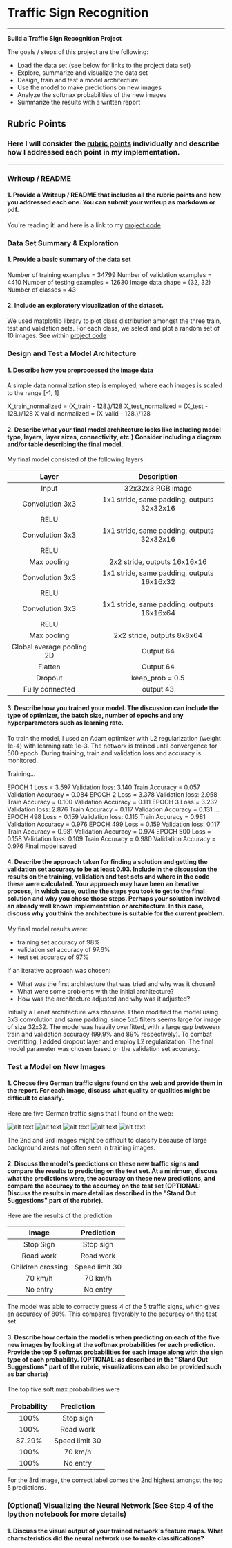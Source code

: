 # **Traffic Sign Recognition** 

---

[//]: # (Image References)

[image1]: ./web_examples/construction.jpg "Construction"
[image2]: ./web_examples/kindergarten.jpeg "Kindergarten"
[image3]: ./web_examples/noentry.jpg "No entry"
[image4]: ./web_examples/speed_70.png "Speed limit 70"
[image5]: ./web_examples/stop.png "Stop"


**Build a Traffic Sign Recognition Project**

The goals / steps of this project are the following:
* Load the data set (see below for links to the project data set)
* Explore, summarize and visualize the data set
* Design, train and test a model architecture
* Use the model to make predictions on new images
* Analyze the softmax probabilities of the new images
* Summarize the results with a written report

## Rubric Points
### Here I will consider the [rubric points](https://review.udacity.com/#!/rubrics/481/view) individually and describe how I addressed each point in my implementation.  

---
### Writeup / README

#### 1. Provide a Writeup / README that includes all the rubric points and how you addressed each one. You can submit your writeup as markdown or pdf.

You're reading it! and here is a link to my [project code](https://github.com/vinhngx/CarND-Traffic-Sign-Classifier-Project/blob/master/Traffic_Sign_Classifier.ipynb)

### Data Set Summary & Exploration

#### 1. Provide a basic summary of the data set

Number of training examples = 34799
Number of validation examples = 4410
Number of testing examples = 12630
Image data shape = (32, 32)
Number of classes = 43

#### 2. Include an exploratory visualization of the dataset.

We used matplotlib library to plot class distribution amongst the three train, test and validation sets.
For each class, we select and plot a random set of 10 images.
See  within [project code](https://github.com/vinhngx/CarND-Traffic-Sign-Classifier-Project/blob/master/Traffic_Sign_Classifier.ipynb) 

### Design and Test a Model Architecture

#### 1. Describe how you preprocessed the image data
A simple data normalization step is employed, where each images is scaled to the range [-1, 1]

X_train_normalized = (X_train - 128.)/128
X_test_normalized = (X_test - 128.)/128
X_valid_normalized = (X_valid - 128.)/128

#### 2. Describe what your final model architecture looks like including model type, layers, layer sizes, connectivity, etc.) Consider including a diagram and/or table describing the final model.

My final model consisted of the following layers:

| Layer         		|     Description	        					| 
|:---------------------:|:---------------------------------------------:| 
| Input         		| 32x32x3 RGB image   							| 
| Convolution 3x3     	| 1x1 stride, same padding, outputs 32x32x16 	|
| RELU					|												|
| Convolution 3x3     	| 1x1 stride, same padding, outputs 32x32x16 	|
| RELU					|												|
| Max pooling	      	| 2x2 stride,  outputs 16x16x16 				|
| Convolution 3x3     	| 1x1 stride, same padding, outputs 16x16x32 	|
| RELU					|												|
| Convolution 3x3     	| 1x1 stride, same padding, outputs 16x16x64 	|
| RELU					|												|
| Max pooling	      	| 2x2 stride,  outputs 8x8x64 				|
| Global average pooling 2D | Output 64 |
| Flatten | Output 64 |
| Dropout | keep_prob = 0.5 |
| Fully connected		| output 43	|

#### 3. Describe how you trained your model. The discussion can include the type of optimizer, the batch size, number of epochs and any hyperparameters such as learning rate.

To train the model, I used an Adam optimizer with L2 regularization (weight 1e-4) with learning rate 1e-3. The network is trained until convergence for 500 epoch. During training, train and validation loss and accuracy is monitored. 

Training...

EPOCH 1 Loss = 3.597 Validation loss: 3.140 Train Accuracy = 0.057 Validation Accuracy = 0.084
EPOCH 2 Loss = 3.378 Validation loss: 2.958 Train Accuracy = 0.100 Validation Accuracy = 0.111
EPOCH 3 Loss = 3.232 Validation loss: 2.876 Train Accuracy = 0.117 Validation Accuracy = 0.131
...
EPOCH 498 Loss = 0.159 Validation loss: 0.115 Train Accuracy = 0.981 Validation Accuracy = 0.976
EPOCH 499 Loss = 0.159 Validation loss: 0.117 Train Accuracy = 0.981 Validation Accuracy = 0.974
EPOCH 500 Loss = 0.158 Validation loss: 0.109 Train Accuracy = 0.980 Validation Accuracy = 0.976
Final model saved
#### 4. Describe the approach taken for finding a solution and getting the validation set accuracy to be at least 0.93. Include in the discussion the results on the training, validation and test sets and where in the code these were calculated. Your approach may have been an iterative process, in which case, outline the steps you took to get to the final solution and why you chose those steps. Perhaps your solution involved an already well known implementation or architecture. In this case, discuss why you think the architecture is suitable for the current problem.

My final model results were:
* training set accuracy of 98%
* validation set accuracy of 97.6% 
* test set accuracy of 97%

If an iterative approach was chosen:
* What was the first architecture that was tried and why was it chosen?
* What were some problems with the initial architecture?
* How was the architecture adjusted and why was it adjusted? 

Initially a Lenet architecture was chosens. I then modified the model using 3x3 convolution and same padding, since 5x5 filters seems large for image of size 32x32. The model was heavily overfitted, with a large gap between train and validation accuracy (99.9% and 89% respectively). To combat overfitting, I added dropout layer and employ L2 regularization. The final model parameter was chosen based on the validation set accuracy.


### Test a Model on New Images

#### 1. Choose five German traffic signs found on the web and provide them in the report. For each image, discuss what quality or qualities might be difficult to classify.

Here are five German traffic signs that I found on the web:

![alt text][image1] ![alt text][image2] ![alt text][image3] 
![alt text][image4] ![alt text][image5]

The 2nd and 3rd images might be difficult to classify because of large background areas not often seen in training images.

#### 2. Discuss the model's predictions on these new traffic signs and compare the results to predicting on the test set. At a minimum, discuss what the predictions were, the accuracy on these new predictions, and compare the accuracy to the accuracy on the test set (OPTIONAL: Discuss the results in more detail as described in the "Stand Out Suggestions" part of the rubric).

Here are the results of the prediction:

| Image			        |     Prediction	        					| 
|:---------------------:|:---------------------------------------------:| 
| Stop Sign      		| Stop sign   									| 
| Road work     			| Road work 										|
| Children crossing					| Speed limit 30											|
| 70 km/h	      		| 70 km/h					 				|
| No entry		| No entry     							|


The model was able to correctly guess 4 of the 5 traffic signs, which gives an accuracy of 80%. This compares favorably to the accuracy on the test set.

#### 3. Describe how certain the model is when predicting on each of the five new images by looking at the softmax probabilities for each prediction. Provide the top 5 softmax probabilities for each image along with the sign type of each probability. (OPTIONAL: as described in the "Stand Out Suggestions" part of the rubric, visualizations can also be provided such as bar charts)

The top five soft max probabilities were

| Probability			        |     Prediction	        					| 
|:---------------------:|:---------------------------------------------:| 
| 100%     		| Stop sign   									| 
| 100%      			| Road work 										|
| 87.29%				| Speed limit 30											|
| 100%      		| 70 km/h					 				|
| 100%	| No entry     							|

For the 3rd image, the correct label comes the 2nd highest amongst the top 5 predictions.

### (Optional) Visualizing the Neural Network (See Step 4 of the Ipython notebook for more details)
#### 1. Discuss the visual output of your trained network's feature maps. What characteristics did the neural network use to make classifications?


